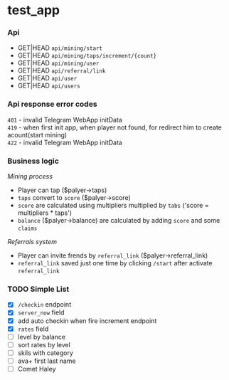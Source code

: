 # test_app

### Api

- GET|HEAD `api/mining/start`
- GET|HEAD `api/mining/taps/increment/{count}`
- GET|HEAD `api/mining/user`
- GET|HEAD `api/referral/link`
- GET|HEAD `api/user`
- GET|HEAD `api/users`

### Api response error codes

`401` - invalid Telegram WebApp initData\
`419` - when first init app, when player not found, for redirect him to create acount(start mining)\
`422` - invalid Telegram WebApp initData


### Business logic

*Mining process*
- Player can tap ($palyer->taps)
- `taps` convert to `score` ($palyer->score) 
- `score` are calculated using multipliers multiplied by `tabs` ('score = multipliers * taps')
- `balance` ($palyer->balance) are calculated by adding `score` and some `claims`

*Referrals system*
- Player can invite frends by `referral_link` ($palyer->referral_link)
- `referral_link` saved just one time by clicking `/start` after activate `referral_link`


### TODO Simple List

- [x] `/checkin` endpoint
- [x] `server_now` field
- [x] add auto checkin when fire increment endpoint
- [x] `rates` field
- [ ] level by balance
- [ ] sort rates by level
- [ ] skils with category
- [ ] ava+ first last name
- [ ] Comet Haley
